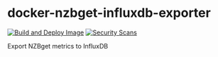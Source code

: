 # docker-nzbget-influxdb-exporter

[![Build and Deploy Image](https://github.com/tkhom3/docker-nzbget-influxdb-exporter/actions/workflows/build-and-deploy.yml/badge.svg)](https://github.com/tkhom3/docker-nzbget-influxdb-exporter/actions/workflows/build-and-deploy.yml)
[![Security Scans](https://github.com/tkhom3/docker-nzbget-influxdb-exporter/actions/workflows/security-scans-pr.yml/badge.svg)](https://github.com/tkhom3/docker-nzbget-influxdb-exporter/actions/workflows/security-scans-pr.yml)

Export NZBget metrics to InfluxDB
